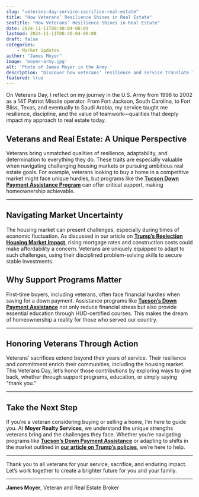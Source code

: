 ```yaml
---
slug: "veterans-day-service-sacrifice-real-estate"
title: "How Veterans’ Resilience Shines in Real Estate"
seoTitle: "How Veterans’ Resilience Shines in Real Estate"
date: 2024-11-11T00:40:04-00:00
lastmod: 2024-11-11T00:40:04-00:00
draft: false
categories:
    - Market Updates
author: "James Moyer"
image: 'moyer-army.jpg'
alt: 'Photo of James Moyer in the Army.'
description: "Discover how veterans’ resilience and service translate into success in real estate and homeownership."
featured: true
---
```


On Veterans Day, I reflect on my journey in the U.S. Army from 1998 to 2002 as a 14T Patriot Missile operator. From Fort Jackson, South Carolina, to Fort Bliss, Texas, and eventually to Saudi Arabia, my service taught me resilience, discipline, and the value of teamwork—qualities that deeply impact my approach to real estate today.

## Veterans and Real Estate: A Unique Perspective

Veterans bring unmatched qualities of resilience, adaptability, and determination to everything they do. These traits are especially valuable when navigating challenging housing markets or pursuing ambitious real estate goals. For example, veterans looking to buy a home in a competitive market might face unique hurdles, but programs like the **[Tucson Down Payment Assistance Program](/articles/tucson-down-payment-aid-first-time-buyers/)** can offer critical support, making homeownership achievable.

---

## Navigating Market Uncertainty

The housing market can present challenges, especially during times of economic fluctuation. As discussed in our article on **[Trump’s Reelection Housing Market Impact](/articles/trump-reelection-housing-market-2025/)**, rising mortgage rates and construction costs could make affordability a concern. Veterans are uniquely equipped to adapt to such challenges, using their disciplined problem-solving skills to secure stable investments.

## Why Support Programs Matter

First-time buyers, including veterans, often face financial hurdles when saving for a down payment. Assistance programs like **[Tucson’s Down Payment Assistance](/articles/tucson-down-payment-aid-first-time-buyers/)** not only reduce financial stress but also provide essential education through HUD-certified courses. This makes the dream of homeownership a reality for those who served our country.

---

## Honoring Veterans Through Action

Veterans’ sacrifices extend beyond their years of service. Their resilience and commitment enrich their communities, including the housing market. This Veterans Day, let’s honor those contributions by exploring ways to give back, whether through support programs, education, or simply saying "thank you."

---

## Take the Next Step

If you’re a veteran considering buying or selling a home, I’m here to guide you. At **Moyer Realty Services**, we understand the unique strengths veterans bring and the challenges they face. Whether you’re navigating programs like **[Tucson’s Down Payment Assistance](/articles/tucson-down-payment-aid-first-time-buyers/)** or adapting to shifts in the market outlined in **[our article on Trump’s policies](/articles/trump-reelection-housing-market-2025/)**, we’re here to help.

---

Thank you to all veterans for your service, sacrifice, and enduring impact. Let’s work together to create a brighter future for you and your family.

---

**James Moyer**, Veteran and Real Estate Broker
